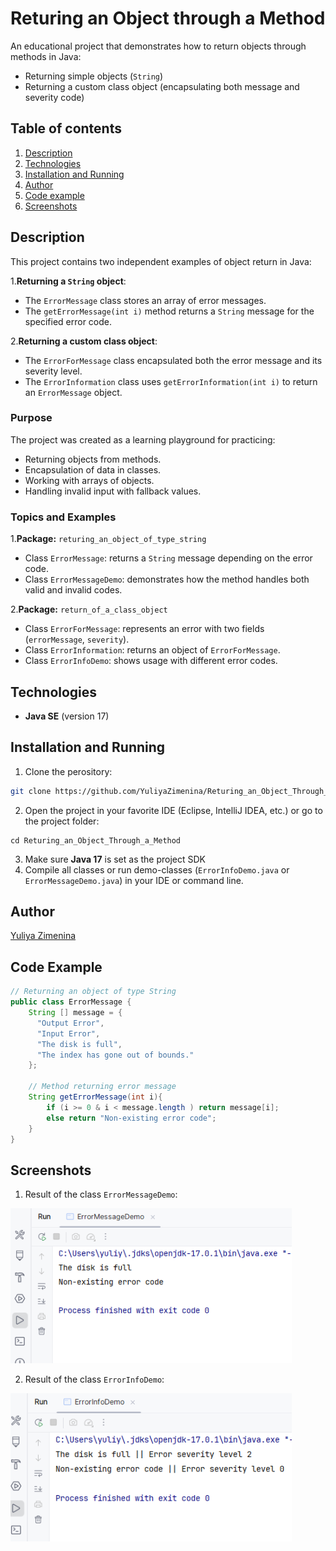 # Returing an Object through a Method

An educational project that demonstrates how to return objects through methods in Java:
- Returning simple objects (`String`)
- Returning a custom class object (encapsulating both message and severity code)

## Table of contents
1. [Description](#description)
2. [Technologies](#technologies)
3. [Installation and Running](#installation-and-running)
4. [Author](#author)
5. [Code example](#code-example)
6. [Screenshots](#screenshots)

## Description

This project contains two independent examples of object return in Java:

1.**Returning a `String` object**:
- The  `ErrorMessage` class stores an array of error messages.
- The `getErrorMessage(int i)` method returns a `String` message for the specified error code.

2.**Returning a custom class object**:
- The `ErrorForMessage` class encapsulated both the error message and its severity level.
- The `ErrorInformation` class uses `getErrorInformation(int i)` to return an `ErrorMessage` object.

### Purpose

The project was created as a learning playground for practicing:
- Returning objects from methods.
- Encapsulation of data in classes.
- Working with arrays of objects.
- Handling invalid input with fallback values.

### Topics and Examples

1.**Package:** `returing_an_object_of_type_string`
- Class `ErrorMessage`: returns a `String` message depending on the error code.
- Class `ErrorMessageDemo`: demonstrates how the method handles both valid and invalid codes.

2.**Package:** `return_of_a_class_object`
- Class `ErrorForMessage`: represents an error with two fields (`errorMessage`, `severity`).
- Class `ErrorInformation`: returns an object of `ErrorForMessage`.
- Class `ErrorInfoDemo`: shows usage with different error codes.

## Technologies

- **Java SE** (version 17)

## Installation and Running

1. Clone the perository:
   
```bash
git clone https://github.com/YuliyaZimenina/Returing_an_Object_Through_a_Method.git
```

2. Open the project in your favorite IDE (Eclipse, IntelliJ IDEA, etc.) or go to the project folder:

```
cd Returing_an_Object_Through_a_Method
```
3. Make sure **Java 17** is set as the project SDK
4. Compile all classes or run demo-classes (`ErrorInfoDemo.java` or `ErrorMessageDemo.java`) in your IDE or command line.

## Author

[Yuliya Zimenina](https://github.com/YuliyaZimenina)

## Code Example

```java
// Returning an object of type String
public class ErrorMessage {
    String [] message = {
      "Output Error",
      "Input Error",
      "The disk is full",
      "The index has gone out of bounds."
    };

    // Method returning error message
    String getErrorMessage(int i){
        if (i >= 0 & i < message.length ) return message[i];
        else return "Non-existing error code";
    }
}
```

## Screenshots

1. Result of the class `ErrorMessageDemo`:

<img src="images/Output%20ErrorMessageDemo.png" alt="Output ErrorMessageDemo.java" width="450"/>

2. Result of the class `ErrorInfoDemo`:

<img src="images/Output%20ErroInfoDemo.png" alt="Output ErrorInfoDemo.java" width="450"/>
